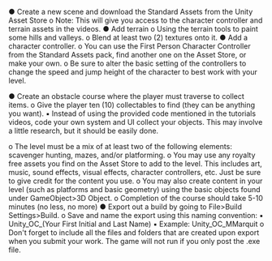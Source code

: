 ● Create a new scene and download the Standard Assets from the Unity Asset Store
o Note: This will give you access to the character controller and terrain assets in
the videos.
● Add terrain
o Using the terrain tools to paint some hills and valleys.
o Blend at least two (2) textures onto it.
● Add a character controller.
o You can use the First Person Character Controller from the Standard Assets pack,
find another one on the Asset Store, or make your own.
o Be sure to alter the basic setting of the controllers to change the speed and jump
height of the character to best work with your level.

● Create an obstacle course where the player must traverse to collect items.
o Give the player ten (10) collectables to find (they can be anything you want).
▪ Instead of using the provided code mentioned in the tutorials videos,
code your own system and UI collect your objects. This may involve a
little research, but it should be easily done.

o The level must be a mix of at least two of the following elements: scavenger
hunting, mazes, and/or platforming.
o You may use any royalty free assets you find on the Asset Store to add to the
level. This includes art, music, sound effects, visual effects, character controllers,
etc. Just be sure to give credit for the content you use.
o You may also create content in your level (such as platforms and basic geometry)
using the basic objects found under GameObject&gt;3D Object.
o Completion of the course should take 5-10 minutes (no less, no more)
● Export out a build by going to File&gt;Build Settings&gt;Build.
o Save and name the export using this naming convention:
▪ Unity_OC_(Your First Initial and Last Name)
▪ Example: Unity_OC_MMarquit
o Don&#39;t forget to include all the files and folders that are created upon export
when you submit your work. The game will not run if you only post the .exe file.